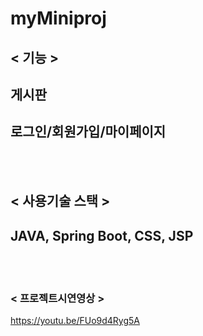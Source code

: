 # myMiniproj

## < 기능 >
## 게시판
## 로그인/회원가입/마이페이지

<br>
<br>

## < 사용기술 스택 >
## JAVA, Spring Boot, CSS, JSP

<br>
<br>


### < 프로젝트시연영상 >
https://youtu.be/FUo9d4Ryg5A
